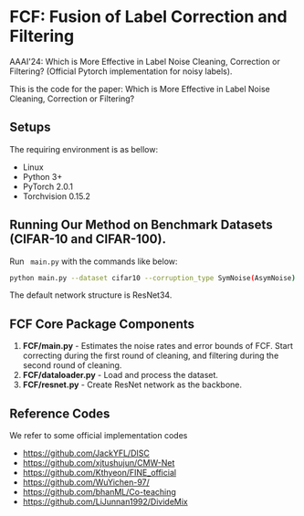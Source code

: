 # FCF: Fusion of Label Correction and Filtering
AAAI'24: Which is More Effective in Label Noise Cleaning, Correction or Filtering? (Official Pytorch implementation for noisy labels).  

This is the code for the paper: Which is More Effective in Label Noise Cleaning, Correction or Filtering? 


## Setups
The requiring environment is as bellow:  

- Linux 
- Python 3+
- PyTorch 2.0.1 
- Torchvision 0.15.2


## Running Our Method on Benchmark Datasets (CIFAR-10 and CIFAR-100).
Run ` main.py` with the commands like below:
```bash
python main.py --dataset cifar10 --corruption_type SymNoise(AsymNoise) --corruption_prob 0.6
```

The default network structure is ResNet34.


## FCF Core Package Components
1.  **FCF/main.py** - Estimates the noise rates and error bounds of FCF. Start correcting during the first round of cleaning, and filtering during the second round of cleaning.
2.  **FCF/dataloader.py** - Load and process the dataset. 
3.  **FCF/resnet.py** - Create ResNet network as the backbone.



## Reference Codes
We refer to some official implementation codes

 - https://github.com/JackYFL/DISC
 - https://github.com/xjtushujun/CMW-Net
 - https://github.com/Kthyeon/FINE_official
 - https://github.com/WuYichen-97/
 - https://github.com/bhanML/Co-teaching
 - https://github.com/LiJunnan1992/DivideMix

